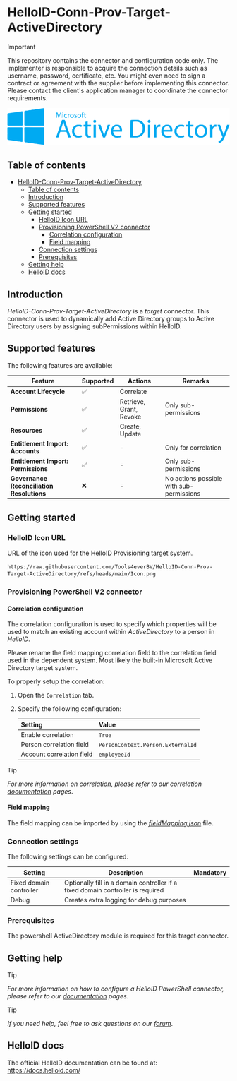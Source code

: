 # HelloID-Conn-Prov-Target-ActiveDirectory

> [!IMPORTANT]
> This repository contains the connector and configuration code only. The implementer is responsible to acquire the connection details such as username, password, certificate, etc. You might even need to sign a contract or agreement with the supplier before implementing this connector. Please contact the client's application manager to coordinate the connector requirements.

<p align="center">
  <img src="https://github.com/Tools4everBV/HelloID-Conn-Prov-Target-ActiveDirectory/blob/main/Logo.png?raw=true">
</p>

## Table of contents

- [HelloID-Conn-Prov-Target-ActiveDirectory](#helloid-conn-prov-target-activedirectory)
  - [Table of contents](#table-of-contents)
  - [Introduction](#introduction)
  - [Supported  features](#supported--features)
  - [Getting started](#getting-started)
    - [HelloID Icon URL](#helloid-icon-url)
    - [Provisioning PowerShell V2 connector](#provisioning-powershell-v2-connector)
      - [Correlation configuration](#correlation-configuration)
      - [Field mapping](#field-mapping)
    - [Connection settings](#connection-settings)
    - [Prerequisites](#prerequisites)
  - [Getting help](#getting-help)
  - [HelloID docs](#helloid-docs)

## Introduction

_HelloID-Conn-Prov-Target-ActiveDirectory_ is a _target_ connector. This connector is used to dynamically add Active Directory groups to Active Directory users by assigning subPermissions within HelloID.

## Supported  features

The following features are available:

| Feature                                   | Supported | Actions                 | Remarks                                  |
| ----------------------------------------- | --------- | ----------------------- | ---------------------------------------- |
| **Account Lifecycle**                     | ✅         | Correlate               |                                          |
| **Permissions**                           | ✅         | Retrieve, Grant, Revoke | Only sub-permissions                     |
| **Resources**                             | ✅         | Create, Update          |                                          |
| **Entitlement Import: Accounts**          | ✅         | -                       | Only for correlation                     |
| **Entitlement Import: Permissions**       | ✅         | -                       | Only sub-permissions                     |
| **Governance Reconciliation Resolutions** | ❌         | -                       | No actions possible with sub-permissions |

## Getting started

### HelloID Icon URL
URL of the icon used for the HelloID Provisioning target system.

```
https://raw.githubusercontent.com/Tools4everBV/HelloID-Conn-Prov-Target-ActiveDirectory/refs/heads/main/Icon.png
```
### Provisioning PowerShell V2 connector

#### Correlation configuration

The correlation configuration is used to specify which properties will be used to match an existing account within _ActiveDirectory_ to a person in _HelloID_.

Please rename the field mapping correlation field to the correlation field used in the dependent system. 
Most likely the built-in Microsoft Active Directory target system.

To properly setup the correlation:

1. Open the `Correlation` tab.

2. Specify the following configuration:

    | Setting                   | Value                             |
    | ------------------------- | --------------------------------- |
    | Enable correlation        | `True`                            |
    | Person correlation field  | `PersonContext.Person.ExternalId` |
    | Account correlation field | `employeeId`                      |

> [!TIP]
> _For more information on correlation, please refer to our correlation [documentation](https://docs.helloid.com/en/provisioning/target-systems/powershell-v2-target-systems/correlation.html) pages_.

#### Field mapping

The field mapping can be imported by using the [_fieldMapping.json_](./fieldMapping.json) file.

### Connection settings

The following settings can be configured.

| Setting                 | Description                                                                     | Mandatory |
| ----------------------- | ------------------------------------------------------------------------------- | --------- |
| Fixed domain controller | Optionally fill in a domain controller if a fixed domain controller is required |           |
| Debug                   | Creates extra logging for debug purposes                                        |           |

### Prerequisites
The powershell ActiveDirectory module is required for this target connector.

## Getting help

> [!TIP]
> _For more information on how to configure a HelloID PowerShell connector, please refer to our [documentation](https://docs.helloid.com/en/provisioning/target-systems/powershell-v2-target-systems.html) pages_.

> [!TIP]
>  _If you need help, feel free to ask questions on our [forum](https://forum.helloid.com)_.

## HelloID docs

The official HelloID documentation can be found at: https://docs.helloid.com/

